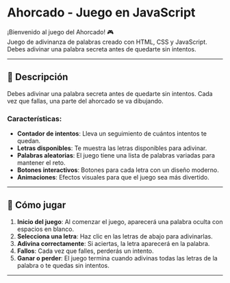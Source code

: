 # Ahorcado - Juego en JavaScript

¡Bienvenido al juego del Ahorcado! 🎮  
Juego de adivinanza de palabras creado con HTML, CSS y JavaScript.
Debes adivinar una palabra secreta antes de quedarte sin intentos.

---

## 📜 Descripción

Debes adivinar una palabra secreta antes de quedarte sin intentos. 
Cada vez que fallas, una parte del ahorcado se va dibujando. 

### Características:
- **Contador de intentos**: Lleva un seguimiento de cuántos intentos te quedan.
- **Letras disponibles**: Te muestra las letras disponibles para adivinar.
- **Palabras aleatorias**: El juego tiene una lista de palabras variadas para mantener el reto.
- **Botones interactivos**: Botones para cada letra con un diseño moderno.
- **Animaciones**: Efectos visuales para que el juego sea más divertido.

---

## 🧩 Cómo jugar

1. **Inicio del juego**: Al comenzar el juego, aparecerá una palabra oculta con espacios en blanco.
2. **Selecciona una letra**: Haz clic en las letras de abajo para adivinarlas.
3. **Adivina correctamente**: Si aciertas, la letra aparecerá en la palabra.
4. **Fallos**: Cada vez que falles, perderás un intento.
5. **Ganar o perder**: El juego termina cuando adivinas todas las letras de la palabra o te quedas sin intentos.


---
